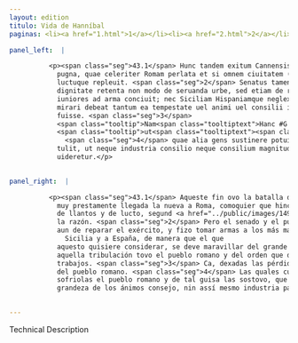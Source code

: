 ```yaml
---
layout: edition
titulo: Vida de Hanníbal
paginas: <li><a href="1.html">1</a></li><li><a href="2.html">2</a></li><li><a href="3.html">3</a></li><li><a href="4.html">4</a></li><li><a href="5.html">5</a></li><li><a href="6.html">6</a></li><li><a href="7.html">7</a></li><li><a href="8.html">8</a></li><li><a href="9.html">9</a></li><li><a href="10.html">10</a></li><li><a href="11.html">11</a></li><li><a href="12.html">12</a></li><li><a href="13.html">13</a></li><li><a href="14.html">14</a></li><li><a href="15.html">15</a></li><li><a href="16.html">16</a></li><li><a href="17.html">17</a></li><li><a href="18.html">18</a></li><li><a href="19.html">19</a></li><li><a href="20.html">20</a></li><li><a href="21.html">21</a></li><li><a href="22.html">22</a></li><li><a href="23.html">23</a></li><li><a href="24.html">24</a></li><li><a href="25.html">25</a></li><li><a href="26.html">26</a></li><li><a href="27.html">27</a></li><li><a href="28.html">28</a></li><li><a href="29.html">29</a></li><li><a href="30.html">30</a></li><li><a href="31.html">31</a></li><li><a href="32.html">32</a></li><li><a href="33.html">33</a></li><li><a href="34.html">34</a></li><li><a href="35.html">35</a></li><li><a href="36.html">36</a></li><li><a href="37.html">37</a></li><li><a href="38.html">38</a></li><li><a href="39.html">39</a></li><li><a href="40.html">40</a></li><li><a href="41.html">41</a></li><li><a href="42.html">42</a></li><li><a href="43.html">43</a></li><li><a href="44.html">44</a></li><li><a href="45.html">45</a></li><li><a href="46.html">46</a></li><li><a href="47.html">47</a></li><li><a href="48.html">48</a></li><li><a href="49.html">49</a></li><li><a href="50.html">50</a></li><li><a href="51.html">51</a></li><li><a href="52.html">52</a></li><li><a href="53.html">53</a></li><li><a href="54.html">54</a></li><li><a href="55.html">55</a></li><li><a href="56.html">56</a></li><li><a href="57.html">57</a></li><li><a href="58.html">58</a></li><li><a href="59.html">59</a></li><li><a href="60.html">60</a></li><li><a href="61.html">61</a></li><li><a href="62.html">62</a></li><li><a href="63.html">63</a></li><li><a href="64.html">64</a></li><li><a href="65.html">65</a></li><li><a href="66.html">66</a></li><li><a href="67.html">67</a></li><li><a href="68.html">68</a></li><li><a href="69.html">69</a></li><li><a href="70.html">70</a></li><li><a href="71.html">71</a></li><li><a href="72.html">72</a></li><li><a href="73.html">73</a></li><li><a href="74.html">74</a></li><li><a href="75.html">75</a></li><li><a href="76.html">76</a></li><li><a href="77.html">77</a></li><li><a href="78.html">78</a></li><li><a href="79.html">79</a></li><li><a href="80.html">80</a></li><li><a href="81.html">81</a></li><li><a href="82.html">82</a></li><li><a href="83.html">83</a></li><li><a href="84.html">84</a></li><li><a href="85.html">85</a></li><li><a href="86.html">86</a></li><li><a href="87.html">87</a></li><li><a href="88.html">88</a></li><li><a href="89.html">89</a></li><li><a href="90.html">90</a></li><li><a href="91.html">91</a></li><li><a href="92.html">92</a></li><li><a href="93.html">93</a></li><li><a href="94.html">94</a></li><li><a href="95.html">95</a></li><li><a href="96.html">96</a></li>

panel_left:  |

          <p><span class="seg">43.1</span> Hunc tandem exitum Cannensis habuit
            pugna, quae celeriter Romam perlata et si omnem ciuitatem (ut par erat) maestitia
            luctuque repleuit. <span class="seg">2</span> Senatus tamen populusque Romanus in tam aduersis rebus
            dignitate retenta non modo de seruanda urbe, sed etiam de reparando exercitu cogitauit,
            iuniores ad arma conciuit; nec Siciliam Hispaniamque neglexit, ut haec considerans
            mirari debeat tantum ea tempestate uel animi uel consilii in illo ordine populoque
            fuisse. <span class="seg">3</span>
            <span class="tooltip">Nam<span class="tooltiptext">Hanc #G </span></span>
            <span class="tooltip">ut<span class="tooltiptext"><span class="om"><i>om. </i></span> #S </span></span> caeteras omittam, clades ad Ticinum ad Trebiam ad <span class="tooltip">Transimenum<span class="tooltiptext">Thrasumenum E </span></span> accaeptas, hoc postremum uulnus quo pene Romani imperii opes conciderunt,
              <span class="seg">4</span> quae alia gens sustinere potuisset? Tulit tamen populus Romanus atque ita
            tulit, ut neque industria consilio neque consilium magnitudini animorum defuisse
            uideretur.</p>
        

panel_right:  |

          <p><span class="seg">43.1</span> Aqueste fin ovo la batalla de Cannas, y
            muy prestamente llegada la nueva a Roma, comoquier que hinchió la çibdad de tristeza y
            de llantos y de lucto, segund <a href="../public/images/1491/173.png" target="new"><img class="facs" src="../public/images/1491/1491.jpg"/></a>[173r,a] quería
            la razón. <span class="seg">2</span> Pero el senado y el pueblo romano no <span class="tooltip">solamente<span class="tooltiptext">sala mente  </span></span> tovo cuydado de guardar la çibdad y retener su dignidad en las adversidades, mas
            aun de reparar el exército, y fizo tomar armas a los más mançebos; y no menospreçió a
              Sicilia y a España, de manera que el que
            aquesto quisiere considerar, se deve maravillar del grande ánimo y consejo como en
            aquella tribulación tovo el pueblo romano y del orden que dio en tiempo de tantos
            trabajos. <span class="seg">3</span> Ca, dexadas las pérdidas reçibidas en Tiçino y çerca de Trebia y <span class="tooltip">de<span class="tooltiptext">do  </span></span> Transimeno, recresçió aquesta postrera llaga con que del todo cayeron los favores
            del pueblo romano. <span class="seg">4</span> Las quales cuytas ¿qué otra gente podiera sostoner? Pero
            sofriolas el pueblo romano y de tal guisa las sostovo, que pareçió no faltar a la
            grandeza de los ánimos consejo, nin assí mesmo industria para el consejo.</p>
        

---
```


Technical Description 